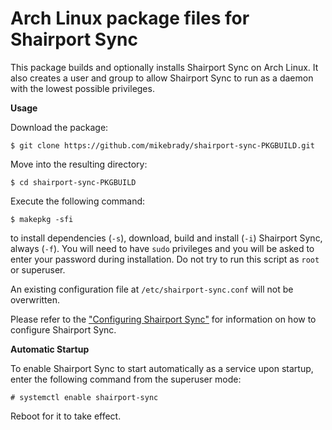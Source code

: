 # Arch Linux package files for Shairport Sync

This package builds and optionally installs Shairport Sync on Arch Linux. It also creates a user and group to allow Shairport Sync to run as a daemon with the lowest possible privileges.

**Usage**

Download the package:
```
$ git clone https://github.com/mikebrady/shairport-sync-PKGBUILD.git
```

Move into the resulting directory:
```
$ cd shairport-sync-PKGBUILD
```

Execute the following command:
```
$ makepkg -sfi
```
to install dependencies (`-s`), download, build and install (`-i`) Shairport Sync, always (`-f`).
You will need to have `sudo` privileges and you will be asked to enter your password during installation. Do not try to run this script as `root` or superuser.

An existing configuration file at `/etc/shairport-sync.conf` will not be overwritten.

Please refer to the ["Configuring Shairport Sync"](https://github.com/mikebrady/shairport-sync/blob/master/README.md#configuring-shairport-sync)
for information on how to configure Shairport Sync.

**Automatic Startup**

To enable Shairport Sync to start automatically as a service upon startup, enter the following command from the superuser mode:
```
# systemctl enable shairport-sync
```
Reboot for it to take effect.
